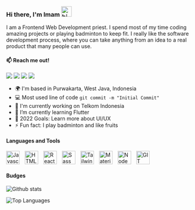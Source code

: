 ### Hi there, I'm Imam <a target="_blank" rel="noopener noreferrer" href="https://user-images.githubusercontent.com/1303154/88677602-1635ba80-d120-11ea-84d8-d263ba5fc3c0.gif"><img src="https://user-images.githubusercontent.com/1303154/88677602-1635ba80-d120-11ea-84d8-d263ba5fc3c0.gif" width="28px" alt="hi" style="max-width: 100%;"></a>

I am a Frontend Web Development priest. I spend most of my time coding amazing projects or playing badminton to keep fit. I really like the software development process, where you can take anything from an idea to a real product that many people can use.

#### 📫 Reach me out!

<p>
<a href="https://www.linkedin.com/in/imamnura21/" rel="nofollow"><img src="https://img.shields.io/badge/-imamnura21-0A66C2?logo=linkedin&logoColor=fff"></a>
<a href="mailto:imam.12ra.kkpi@gmail.com" rel="nofollow"><img src="https://img.shields.io/badge/-imam%20nur%20arifin-EA4335?logo=gmail&logoColor=fff"></a>
<a href="https://www.instagram.com/cupu.dev/" rel="nofollow"><img src="https://img.shields.io/badge/-cupu.dev-E4405F?logo=instagram&logoColor=fff"></a>
<a href="https://twitter.com/imamnura21" rel="nofollow"><img src="https://img.shields.io/badge/-@imamnura21-1DA1F2?logo=twitter&logoColor=fff"></a>
</p>

- 🌍 I'm based in Purwakarta, West Java, Indonesia
- 💻 Most used line of code `git commit -m "Initial Commit"`
- 🚀 I'm currently working on Telkom Indonesia
- 🧠 I’m currently learning Flutter
- 🥅 2022 Goals: Learn more about UI/UX
- ⚡ Fun fact: I play badminton and like fruits

#### Languages and Tools
<a href="https://developer.mozilla.org/en-US/docs/Web/JavaScript" rel="nofollow"><img src="https://raw.githubusercontent.com/danielcranney/readme-generator/main/public/icons/skills/javascript-colored.svg" width="36" height="36" alt="Javascript" style="max-width: 100%; margin-right:10px;"></a>
<a href="https://developer.mozilla.org/en-US/docs/Glossary/HTML5" rel="nofollow"><img src="https://raw.githubusercontent.com/danielcranney/readme-generator/main/public/icons/skills/html5-colored.svg" width="36" height="36" alt="HTML5" style="max-width: 100%; margin-right:10px;"></a>
<a href="https://reactjs.org/" rel="nofollow"><img src="https://raw.githubusercontent.com/danielcranney/readme-generator/main/public/icons/skills/react-colored.svg" width="36" height="36" alt="React" style="max-width: 100%; margin-right:10px;"></a>
<a href="https://sass-lang.com/" rel="nofollow"><img src="https://raw.githubusercontent.com/danielcranney/readme-generator/main/public/icons/skills/sass-colored.svg" width="36" height="36" alt="Sass" style="max-width: 100%; margin-right:10px;"></a>
<a href="https://tailwindcss.com/" rel="nofollow"><img src="https://raw.githubusercontent.com/danielcranney/readme-generator/main/public/icons/skills/tailwindcss-colored.svg" width="36" height="36" alt="TailwindCSS" style="max-width: 100%; margin-right:10px;"></a>
<a href="https://mui.com/" rel="nofollow"><img src="https://raw.githubusercontent.com/danielcranney/readme-generator/main/public/icons/skills/materialui-colored.svg" width="36" height="36" alt="Material UI" style="max-width: 100%; margin-right:10px;"></a>
<a href="https://nodejs.org/en/" rel="nofollow"><img src="https://raw.githubusercontent.com/danielcranney/readme-generator/main/public/icons/skills/nodejs-colored.svg" width="36" height="36" alt="NodeJS" style="max-width: 100%; margin-right:10px;"></a>
<a href="https://git-scm.com/" rel="nofollow"><img src="https://cdn.jsdelivr.net/gh/devicons/devicon/icons/git/git-original.svg" width="36" height="36" alt="GIT" style="max-width: 100%; margin-right:10px;"></a>

#### Budges
![Github stats](https://github-readme-stats.vercel.app/api?username=imamnura&count_private=true&show_icons=true&theme=aura_dark )

![Top Languages](https://github-readme-stats.vercel.app/api/top-langs/?username=imamnura&show_icons=true&theme=aura_dark&layout=compact)
